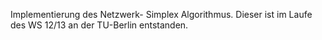 Implementierung des Netzwerk- Simplex Algorithmus. Dieser ist im Laufe des WS 12/13 an der TU-Berlin entstanden.